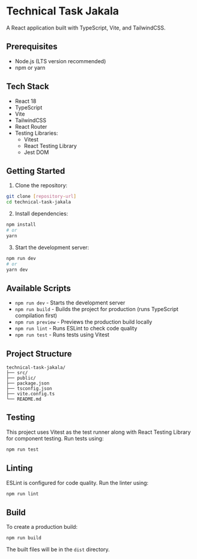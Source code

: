 # Technical Task Jakala

A React application built with TypeScript, Vite, and TailwindCSS.

## Prerequisites

- Node.js (LTS version recommended)
- npm or yarn

## Tech Stack

- React 18
- TypeScript
- Vite
- TailwindCSS
- React Router
- Testing Libraries:
  - Vitest
  - React Testing Library
  - Jest DOM

## Getting Started

1. Clone the repository:

```bash
git clone [repository-url]
cd technical-task-jakala
```

2. Install dependencies:

```bash
npm install
# or
yarn
```

3. Start the development server:

```bash
npm run dev
# or
yarn dev
```

## Available Scripts

- `npm run dev` - Starts the development server
- `npm run build` - Builds the project for production (runs TypeScript compilation first)
- `npm run preview` - Previews the production build locally
- `npm run lint` - Runs ESLint to check code quality
- `npm run test` - Runs tests using Vitest

## Project Structure

```
technical-task-jakala/
├── src/
├── public/
├── package.json
├── tsconfig.json
├── vite.config.ts
└── README.md
```

## Testing

This project uses Vitest as the test runner along with React Testing Library for component testing. Run tests using:

```bash
npm run test
```

## Linting

ESLint is configured for code quality. Run the linter using:

```bash
npm run lint
```

## Build

To create a production build:

```bash
npm run build
```

The built files will be in the `dist` directory.
